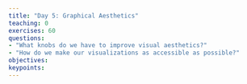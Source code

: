 ```yaml
---
title: "Day 5: Graphical Aesthetics"
teaching: 0
exercises: 60
questions:
- "What knobs do we have to improve visual aesthetics?"
- "How do we make our visualizations as accessible as possible?"
objectives:
keypoints:
---
```

